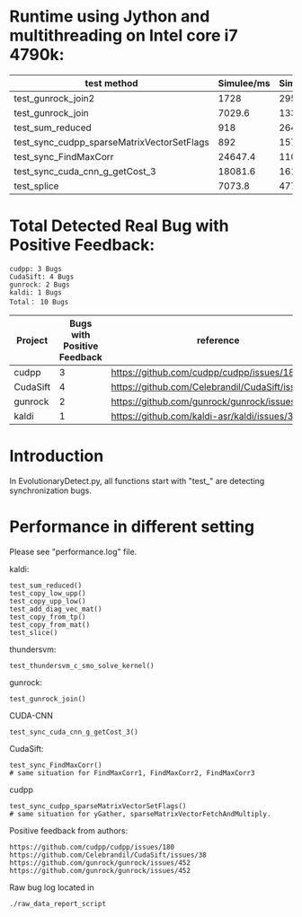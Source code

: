 # **Runtime using Jython and multithreading on Intel core i7 4790k**:

| test method       | Simulee/ms | Simulee_Jython/ms                                      |
| ------------- | --------------------------- | ----------------------------------------------- |
| test_gunrock_join2 | 1728                           |2957.8        |
| test_gunrock_join      | 7029.6                           |13396|
| test_sum_reduced       | 918                           |2648.8    |
| test_sync_cudpp_sparseMatrixVectorSetFlags         | 892                           |1577.6   |
| test_sync_FindMaxCorr         | 24647.4                           |11029   |
| test_sync_cuda_cnn_g_getCost_3         | 18081.6                           |16135.2 |
| test_splice         | 7073.8                           |4773.2 |




# **Total Detected Real Bug with Positive Feedback**:
```
cudpp: 3 Bugs
CudaSift: 4 Bugs
gunrock: 2 Bugs
kaldi: 1 Bugs
Total： 10 Bugs
```

| Project       | Bugs with Positive Feedback | reference                                       |
| ------------- | --------------------------- | ----------------------------------------------- |
| cudpp         | 3                           |https://github.com/cudpp/cudpp/issues/180        |
| CudaSift      | 4                           |https://github.com/Celebrandil/CudaSift/issues/38|
| gunrock       | 2                           |https://github.com/gunrock/gunrock/issues/452    |
| kaldi         | 1                           |https://github.com/kaldi-asr/kaldi/issues/3036   |

# Introduction
In EvolutionaryDetect.py, all functions start with "test_" are detecting synchronization bugs.

# Performance in different setting
Please see "performance.log" file.

kaldi:
```
test_sum_reduced()
test_copy_low_upp()
test_copy_upp_low()
test_add_diag_vec_mat()
test_copy_from_tp()
test_copy_from_mat()
test_slice()
```

thundersvm:
```
test_thundersvm_c_smo_solve_kernel()
```

gunrock:
```
test_gunrock_join()
```

CUDA-CNN
```
test_sync_cuda_cnn_g_getCost_3()
```

CudaSift:
```
test_sync_FindMaxCorr()
# same situation for FindMaxCorr1, FindMaxCorr2, FindMaxCorr3
```

cudpp
```
test_sync_cudpp_sparseMatrixVectorSetFlags()
# same situation for yGather, sparseMatrixVectorFetchAndMultiply.
```


Positive feedback from authors:
```
https://github.com/cudpp/cudpp/issues/180
https://github.com/Celebrandil/CudaSift/issues/38
https://github.com/gunrock/gunrock/issues/452
https://github.com/gunrock/gunrock/issues/452
```

Raw bug log located in
```
./raw_data_report_script
```


